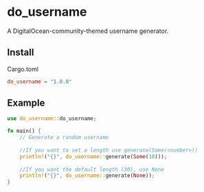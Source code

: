 # do_username

A DigitalOcean-community-themed username generator.

## Install

Cargo.toml
```toml
do_username = "1.0.0"
```

## Example

```rust
use do_username::do_username;

fn main() {
    // Generate a random username
    
    //If you want to set a length use generate(Some(<number>))
    println!("{}", do_username::generate(Some(10)));
    
    //If you want the default length (30), use None
    println!("{}", do_username::generate(None));
}
```
